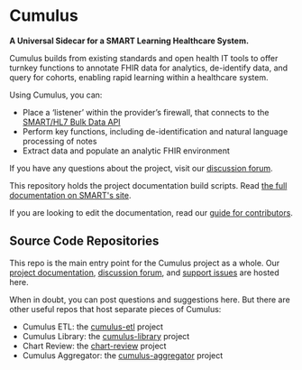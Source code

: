 # Cumulus

**A Universal Sidecar for a SMART Learning Healthcare System.**

Cumulus builds from existing standards and open health IT tools to offer turnkey functions to
annotate FHIR data for analytics, de-identify data, and query for cohorts,
enabling rapid learning within a healthcare system.

Using Cumulus, you can:

* Place a ‘listener’ within the provider’s firewall, that connects to the
  [SMART/HL7 Bulk Data API](https://hl7.org/fhir/uv/bulkdata/)
* Perform key functions, including de-identification and natural language processing of notes
* Extract data and populate an analytic FHIR environment

If you have any questions about the project,
visit our [discussion forum](https://github.com/smart-on-fhir/cumulus/discussions).

This repository holds the project documentation build scripts.
Read [the full documentation on SMART's site](https://docs.smarthealthit.org/cumulus/).

If you are looking to edit the documentation, read our [guide for contributors](CONTRIBUTING.md).

## Source Code Repositories

This repo is the main entry point for the Cumulus project as a whole.
Our [project documentation](https://docs.smarthealthit.org/cumulus/),
[discussion forum](https://github.com/smart-on-fhir/cumulus/discussions),
and [support issues](https://github.com/smart-on-fhir/cumulus/issues)
are hosted here.

When in doubt, you can post questions and suggestions here.
But there are other useful repos that host separate pieces of Cumulus:
- Cumulus ETL: the [cumulus-etl](https://github.com/smart-on-fhir/cumulus-etl) project
- Cumulus Library: the [cumulus-library](https://github.com/smart-on-fhir/cumulus-library) project
- Chart Review: the [chart-review](https://github.com/smart-on-fhir/chart-review) project
- Cumulus Aggregator: the [cumulus-aggregator](https://github.com/smart-on-fhir/cumulus-aggregator) project